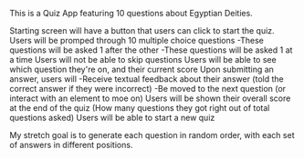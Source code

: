 This is a Quiz App featuring 10 questions about Egyptian Deities.

Starting screen will have a button that users can click to start the quiz.
Users will be promped through 10 multiple choice questions
	-These questions will be asked 1 after the other
	-These questions will be asked 1 at a time
Users will not be able to skip questions
Users will be able to see which question they're on, and their current score
Upon submitting an answer, users will
	-Receive textual feedback about their answer (told the correct answer if they were incorrect)
	-Be moved to the next question (or interact with an element to moe on)
Users will be shown their overall score at the end of the quiz (How many questions they got right out of total questions asked)
Users will be able to start a new quiz

My stretch goal is to generate each question in random order, with each set of answers in different positions.

